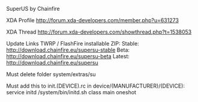 SuperUS by Chainfire

XDA Profile
http://forum.xda-developers.com/member.php?u=631273

XDA Thread
http://forum.xda-developers.com/showthread.php?t=1538053

Update Links
TWRP / FlashFire installable ZIP:
Stable: http://download.chainfire.eu/supersu-stable
Beta: http://download.chainfire.eu/supersu-beta
Latest: http://download.chainfire.eu/supersu

Must delete folder system/extras/su


Must add this to init.(DEVICE).rc in device/(MANUFACTURER)/(DEVICE):
service initd /system/bin/initd.sh
    class main
    oneshot